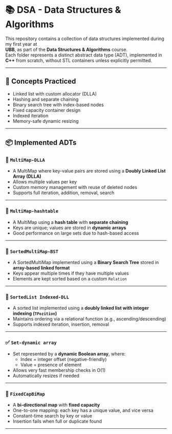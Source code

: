 # 📚 DSA - Data Structures & Algorithms 

This repository contains a collection of data structures implemented during my first year at  
**UBB**, as part of the **Data Structures & Algorithms** course.  
Each folder represents a distinct abstract data type (ADT), implemented in **C++** from scratch, without STL containers unless explicitly permitted.

---

## 🧠 Concepts Practiced

- Linked list with custom allocator (DLLA)
- Hashing and separate chaining
- Binary search tree with index-based nodes
- Fixed capacity container design
- Indexed iteration
- Memory-safe dynamic resizing

---

## 📦 Implemented ADTs

### 🔁 `MultiMap-DLLA`
- A MultiMap where key-value pairs are stored using a **Doubly Linked List Array (DLLA)**
- Allows multiple values per key
- Custom memory management with reuse of deleted nodes
- Supports full iteration, addition, removal, search

---

### 🧵 `MultiMap-hashtable`
- A MultiMap using a **hash table** with **separate chaining**
- Keys are unique; values are stored in **dynamic arrays**
- Good performance on large sets due to hash-based access

---

### 🌲 `SortedMultiMap-BST`
- A SortedMultiMap implemented using a **Binary Search Tree** stored in **array-based linked format**
- Keys appear multiple times if they have multiple values
- Elements are kept sorted based on a custom `Relation`

---

### 📃 `SortedList Indexed-DLL`
- A sorted list implemented using a **doubly linked list with integer indexing (`TPozition`)**
- Maintains ordering via a relational function (e.g., ascending/descending)
- Supports indexed iteration, insertion, removal

---

### ✅ `Set-dynamic array`
- Set represented by a **dynamic Boolean array**, where:
  - Index = integer offset (negative-friendly)
  - Value = presence of element
- Allows very fast membership checks in O(1)
- Automatically resizes if needed

---

### 🔄 `FixedCapBiMap`
- A **bi-directional map** with **fixed capacity**
- One-to-one mapping: each key has a unique value, and vice versa
- Constant-time search by key or value
- Insertion fails when full or duplicate found

---
